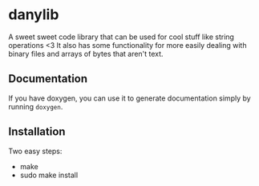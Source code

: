 # danylib
A sweet sweet code library that can be used for cool stuff like string operations &lt;3
It also has some functionality for more easily dealing with binary files and arrays of bytes that aren't text.

## Documentation
If you have doxygen, you can use it to generate documentation simply by running `doxygen`.

## Installation
Two easy steps:
 - make
 - sudo make install
